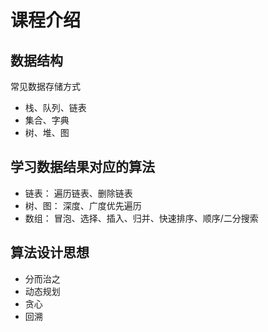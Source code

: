 # 课程介绍

## 数据结构

常见数据存储方式

- 栈、队列、链表
- 集合、字典
- 树、堆、图

## 学习数据结果对应的算法

- 链表： 遍历链表、删除链表
- 树、图： 深度、广度优先遍历
- 数组： 冒泡、选择、插入、归并、快速排序、顺序/二分搜索

## 算法设计思想

- 分而治之
- 动态规划
- 贪心
- 回溯
